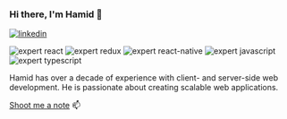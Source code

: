 ### Hi there, I'm Hamid 👋


[![linkedin](https://img.shields.io/static/v1?label=linkedin&message=htavakoli&color=0077b5&logo=linkedin)](https://www.linkedin.com/in/htavakoli/)


![expert react](https://img.shields.io/static/v1?label=react&logo=react&message=expert)
![expert redux](https://img.shields.io/static/v1?label=redux&logo=react&message=expert)
![expert react-native](https://img.shields.io/static/v1?label=react-native&logo=react&message=intermediate)
![expert javascript](https://img.shields.io/static/v1?label=javascript&logo=javascript&message=expert)
![expert typescript](https://img.shields.io/static/v1?label=typescript&logo=typescript&message=intermediate)

Hamid has over a decade of experience with client- and server-side web development. He is passionate about creating scalable web applications.
️

[Shoot me a note](mailto:hamid.careers+github@gmail.com?subject=Just%20a%20note&body=Hi%20Hamid)  📫   
